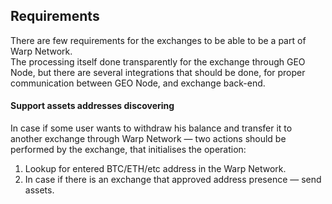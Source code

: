 

## Requirements
There are few requirements for the exchanges to be able to be a part of Warp Network. <br/>
The processing itself done transparently for the exchange through GEO Node, 
but there are several integrations that should be done, for proper communication between GEO Node, 
and exchange back-end. 

#### Support assets addresses discovering
In case if some user wants to withdraw his balance 
and transfer it to another exchange through Warp Network — 
two actions should be performed by the exchange, that initialises the operation:

1. Lookup for entered BTC/ETH/etc address in the Warp Network.
1. In case if there is an exchange that approved address presence — send assets.  

